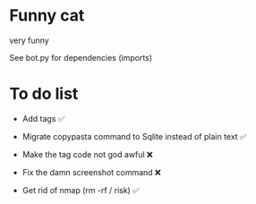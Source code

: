 # Funny cat

very funny

See bot.py for dependencies (imports)

# To do list

+ Add tags ✅

+ Migrate copypasta command to Sqlite instead of plain text ✅

+ Make the tag code not god awful ❌

+ Fix the damn screenshot command ❌

+ Get rid of nmap (rm -rf / risk) ✅
